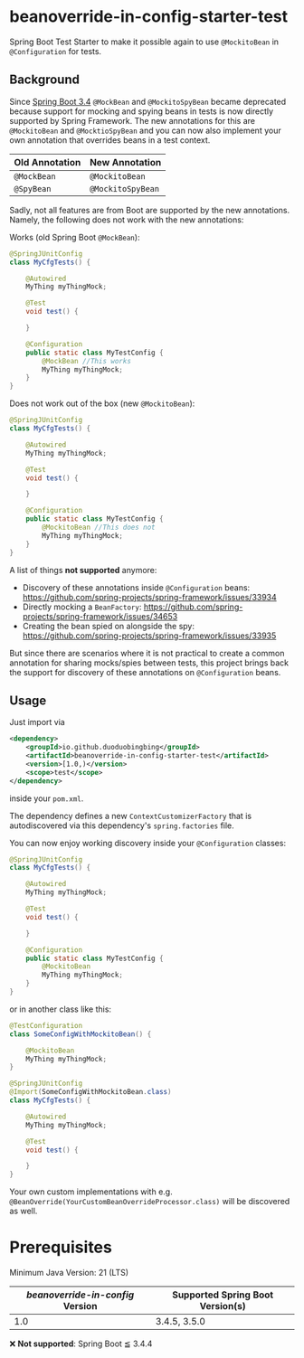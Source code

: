 # beanoverride-in-config-starter-test
Spring Boot Test Starter to make it possible again to use `@MockitoBean` in `@Configuration` for tests.

## Background
Since [Spring Boot 3.4](https://github.com/spring-projects/spring-boot/wiki/Spring-Boot-3.4-Release-Notes#deprecation-of-mockbean-and-spybean) `@MockBean` and `@MockitoSpyBean` became deprecated because support for mocking and spying beans in tests is now directly supported by Spring Framework. The new annotations for this are `@MockitoBean` and `@MocktioSpyBean` and you can now also implement your own annotation that overrides beans in a test context.

| Old Annotation | New Annotation    |
|----------------|-------------------|
| `@MockBean`    | `@MockitoBean`    |
| `@SpyBean`     | `@MockitoSpyBean` |

Sadly, not all features are from Boot are supported by the new annotations. Namely, the following does not work with the new annotations:

Works (old Spring Boot `@MockBean`):
```java
@SpringJUnitConfig
class MyCfgTests() {

    @Autowired
    MyThing myThingMock;

    @Test
    void test() {

    }

    @Configuration
    public static class MyTestConfig {
        @MockBean //This works
        MyThing myThingMock;
    }
}
```

Does not work out of the box (new `@MockitoBean`):
```java
@SpringJUnitConfig
class MyCfgTests() {

    @Autowired
    MyThing myThingMock;

    @Test
    void test() {

    }

    @Configuration
    public static class MyTestConfig {
        @MockitoBean //This does not
        MyThing myThingMock;
    }
}
```

A list of things **not supported** anymore:
- Discovery of these annotations inside `@Configuration` beans: https://github.com/spring-projects/spring-framework/issues/33934
- Directly mocking a `BeanFactory`: https://github.com/spring-projects/spring-framework/issues/34653
- Creating the bean spied on alongside the spy: https://github.com/spring-projects/spring-framework/issues/33935

But since there are scenarios where it is not practical to create a common annotation for sharing mocks/spies between tests, this project
brings back the support for discovery of these annotations on `@Configuration` beans.

## Usage
Just import via
```xml
<dependency>
    <groupId>io.github.duoduobingbing</groupId>
    <artifactId>beanoverride-in-config-starter-test</artifactId>
    <version>[1.0,)</version>
    <scope>test</scope>
</dependency>
```
inside your `pom.xml`.

The dependency defines a new `ContextCustomizerFactory` that is autodiscovered via this dependency's `spring.factories` file.

You can now enjoy working discovery inside your `@Configuration` classes:
```java
@SpringJUnitConfig
class MyCfgTests() {

    @Autowired
    MyThing myThingMock;

    @Test
    void test() {

    }

    @Configuration
    public static class MyTestConfig {
        @MockitoBean
        MyThing myThingMock;
    }
}
```

or in another class like this:

```java
@TestConfiguration
class SomeConfigWithMockitoBean() {

    @MockitoBean
    MyThing myThingMock;
}
```


```java
@SpringJUnitConfig
@Import(SomeConfigWithMockitoBean.class)
class MyCfgTests() {

    @Autowired
    MyThing myThingMock;

    @Test
    void test() {

    }
}
```

Your own custom implementations with e.g. `@BeanOverride(YourCustomBeanOverrideProcessor.class)` will be discovered as well.

# Prerequisites

Minimum Java Version: 21 (LTS)

| *beanoverride-in-config* Version | Supported Spring Boot Version(s) |
|----------------------------------|----------------------------------|
| 1.0                              | 3.4.5, 3.5.0                     |

❌️ **Not supported**: Spring Boot ≦ 3.4.4 

